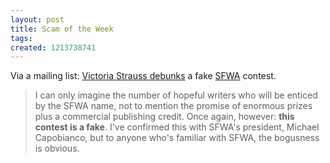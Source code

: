 ```yaml
---
layout: post
title: Scam of the Week
tags: 
created: 1213738741
---
```

Via a mailing list:  [Victoria Strauss debunks](http://accrispin.blogspot.com/2008/06/victoria-strauss-fake-contest-alert.html#link) a fake [SFWA](http://www.sfwa.org/news/2008/boguswritingcontest.htm) contest.

> I can only imagine the number of hopeful writers who will be enticed by the SFWA name, not to mention the promise of enormous prizes plus a commercial publishing credit. Once again, however: **this contest is a fake**.<!--break--> I've confirmed this with SFWA's president, Michael Capobianco, but to anyone who's familiar with SFWA, the bogusness is obvious.
